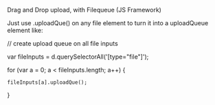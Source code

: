 Drag and Drop upload, with Filequeue (JS Framework)

Just use .uploadQue() on any file element to turn it into a uploadQueue element like:

  // create upload queue on all file inputs
  
  var fileInputs = d.querySelectorAll('[type="file"]');
  
  for (var a = 0; a < fileInputs.length; a++) {
  
    fileInputs[a].uploadQue();
  
  }
